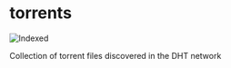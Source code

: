 torrents 
========
![Indexed](https://img.shields.io/badge/indexed-15320-blue)

Collection of torrent files discovered in the DHT network
